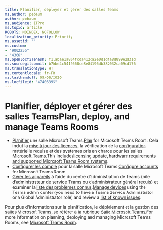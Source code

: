 ```yaml
---
title: Planifier, déployer et gérer des salles Teams
ms.author: pebaum
author: pebaum
ms.audience: ITPro
ms.topic: article
ROBOTS: NOINDEX, NOFOLLOW
localization_priority: Priority
ms.assetid: ''
ms.custom:
- "9002255"
- "4366"
ms.openlocfilehash: f11abae1a804fcda412ca2e0d1dfa8d899e2d31d
ms.sourcegitcommit: b7bbe4c5419668ce8e84196db382032ca09cd176
ms.translationtype: HT
ms.contentlocale: fr-FR
ms.lasthandoff: 09/08/2020
ms.locfileid: "47406395"
---
```

# <a name="plan-deploy-and-manage-teams-rooms"></a><span data-ttu-id="c1b65-102">Planifier, déployer et gérer des salles Teams</span><span class="sxs-lookup"><span data-stu-id="c1b65-102">Plan, deploy, and manage Teams Rooms</span></span>

- <span data-ttu-id="c1b65-103">[Planifier](https://docs.microsoft.com/microsoftteams/rooms/rooms-plan) une salle Microsoft Teams.</span><span class="sxs-lookup"><span data-stu-id="c1b65-103">[Plan](https://docs.microsoft.com/microsoftteams/rooms/rooms-plan)  for Microsoft Teams Room.</span></span> <span data-ttu-id="c1b65-104">Cela inclut la [mise à jour des licences](https://docs.microsoft.com/microsoftteams/rooms/rooms-licensing), la vérification de la [configuration matérielle requise et des systèmes pris en charge pour les salles Microsoft Teams](https://docs.microsoft.com/microsoftteams/rooms/requirements#hardware-requirements).</span><span class="sxs-lookup"><span data-stu-id="c1b65-104">This includes[licensing update](https://docs.microsoft.com/microsoftteams/rooms/rooms-licensing), [hardware requirements and supported Microsoft Teams Room systems](https://docs.microsoft.com/microsoftteams/rooms/requirements#hardware-requirements).</span></span>
- <span data-ttu-id="c1b65-105">[Configurer les compte](https://docs.microsoft.com/microsoftteams/rooms/rooms-configure-accounts) pour la salle Microsoft Teams.</span><span class="sxs-lookup"><span data-stu-id="c1b65-105">[Configure accounts](https://docs.microsoft.com/microsoftteams/rooms/rooms-configure-accounts)  for Microsoft Teams Room.</span></span>
- <span data-ttu-id="c1b65-106">[Gérer les appareils](https://docs.microsoft.com/microsoftteams/rooms/rooms-manage) à l’aide du centre d’administration de Teams (rôle d’administrateur de service Teams ou d’administrateur général requis) et examiner la [liste des problèmes connus](https://docs.microsoft.com/microsoftteams/rooms/known-issues).</span><span class="sxs-lookup"><span data-stu-id="c1b65-106">[Manage devices](https://docs.microsoft.com/microsoftteams/rooms/rooms-manage)  using the Teams admin center (you need to have a Teams Service Administrator or a Global Administrator role) and review a [list of known issues](https://docs.microsoft.com/microsoftteams/rooms/known-issues).</span></span>

<span data-ttu-id="c1b65-107">Pour plus d’informations sur la planification, le déploiement et la gestion des salles Microsoft Teams, se référer à la rubrique [Salle Microsoft Teams](https://docs.microsoft.com/microsoftteams/rooms/).</span><span class="sxs-lookup"><span data-stu-id="c1b65-107">For more information on planning, deploying and managing Microsoft Teams Rooms, see [Microsoft Teams Room](https://docs.microsoft.com/microsoftteams/rooms/).</span></span>
